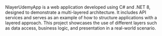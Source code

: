 NlayerUdemyApp is a web application developed using C# and .NET 8, designed to demonstrate a multi-layered architecture. It includes API services and serves as an example of how to structure applications with a layered approach. This project showcases the use of different layers such as data access, business logic, and presentation in a real-world scenario.
